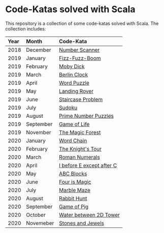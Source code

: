 # Code-Katas solved with Scala

This repository is a collection of some code-katas solved with Scala. The collection includes:

| Year |  Month    |                        Code-Kata                                              |
|:-----|:----------|:------------------------------------------------------------------------------|
| 2018 | December  | [Number Scanner](kata_2018-12-number-scanner/readme.md)                       |
| 2019 | January   | [Fizz-Fuzz-Boom](kata_2019-01-fizz-fuzz-boom/readme.md)                       |
| 2019 | February  | [Moby Dick](kata_2019-02-moby-dick/readme.md)                                 |
| 2019 | March     | [Berlin Clock](kata_2019-03-berlin-clock/readme.md)                           |
| 2019 | April     | [Word Puzzle](kata_2019-04-word-puzzle/readme.md)                             |
| 2019 | May       | [Landing Rover](kata_2019-05-landing-rover/readme.md)                         |
| 2019 | June      | [Staircase Problem](kata_2019-06-staircase-problem/readme.md)                 |
| 2019 | July      | [Sudoku](kata_2019-07-sudoku/readme.md)                                       |
| 2019 | August    | [Prime Number Puzzles](kata_2019-08-prime-number-puzzles/readme.md)           |
| 2019 | September | [Game of Life](kata_2019-09-game-of-life/readme.md)                           |
| 2019 | November  | [The Magic Forest](kata_2019-11-magic-forest/readme.md)                       |
| 2020 | January   | [Word Chain](kata_2020-01-word-chain/readme.md)                               |
| 2020 | February  | [The Knight's Tour](kata_2020-02-the-knight-tour/readme.md)                   |
| 2020 | March     | [Roman Numerals](kata_2020-03-roman-numerals/readme.md)                       |
| 2020 | April     | [I before E except after C](kata_2020-04-i-before-e-except-after-c/readme.md) |
| 2020 | May       | [ABC Blocks](kata_2020-05-abc-blocks/readme.md)                               |
| 2020 | June      | [Four is Magic](kata_2020-06-four-is-magic/readme.md)                         |
| 2020 | July      | [Marble Maze](kata_2020-07-marble-maze/readme.md)                             |
| 2020 | August    | [Rabbit Hunt](kata_2020-08-rabbit-hunt/readme.md)                             |
| 2020 | September | [Game of Pig](kata_2020-09-game-of-pig/readme.md)                             |
| 2020 | October   | [Water between 2D Tower](kata_2020-10-water-between-2d-towers/readme.md)      |
| 2020 | Novemeber | [Stones and Jewels](kata_2020-11-stones-and-jewels/readme.md)                 |

